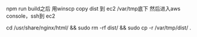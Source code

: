 npm run build之后 
用winscp copy dist 到 ec2 /var/tmp底下
然后进入aws console，ssh到 ec2

cd /usr/share/nginx/html/ && sudo rm -rf dist/ && sudo cp -r /var/tmp/dist/ .